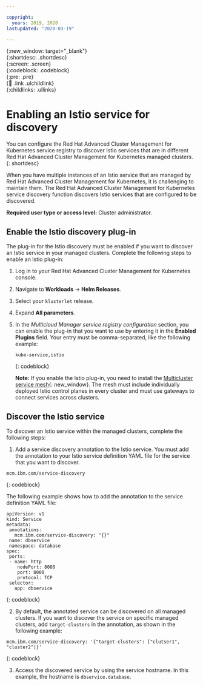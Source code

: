 ```yaml
---	

copyright:	
  years: 2019, 2020	
lastupdated: "2020-03-19"	

---	
```


{:new_window: target="_blank"}	
{:shortdesc: .shortdesc}	
{:screen: .screen}	
{:codeblock: .codeblock}	
{:pre: .pre}	
{:child: .link .ulchildlink}	
{:childlinks: .ullinks}	

# Enabling an Istio service for discovery

You can configure the Red Hat Advanced Cluster Management for Kubernetes service registry to discover Istio services that are in different Red Hat Advanced Cluster Management for Kubernetes managed clusters.	
{: shortdesc}	

When you have multiple instances of an Istio service that are managed by Red Hat Advanced Cluster Management for Kubernetes, it is challenging to maintain them. The Red Hat Advanced Cluster Management for Kubernetes service discovery function discovers Istio services that are configured to be discovered.	

**Required user type or access level:** Cluster administrator.

## Enable the Istio discovery plug-in	

The plug-in for the Istio discovery must be enabled if you want to discover an Istio service in your managed clusters. Complete the following steps to enable an Istio plug-in:	
<!--steps need to be reviewed and verified-->
1. Log in to your Red Hat Advanced Cluster Management for Kubernetes console.	
2. Navigate to **Workloads** -> **Helm Releases**.	
3. Select your `klusterlet` release.	
4. Expand **All parameters**.	
5. In the *Multicloud Manager service registry configuration* section, you can enable the plug-in that you want to use by entering it in the **Enabled Plugins** field. Your entry must be comma-separated, like the following example:	

    ```	
    kube-service,istio	
    ```	
    {: codeblock}

    **Note:** If you enable the Istio plug-in, you need to install the [Multicluster service mesh](https://istio.io/docs/concepts/multicluster-deployments/#multicluster-service-mesh){: new_window}. The mesh must include individually deployed Istio control planes in every cluster and must use gateways to connect services across clusters.

## Discover the Istio service

To discover an Istio service within the managed clusters, complete the following steps:

1. Add a service discovery annotation to the Istio service. You must add the annotation to your Istio service definition YAML file for the service that you want to discover.

  ```
  mcm.ibm.com/service-discovery	
  ```
  {: codeblock}

  The following example shows how to add the annotation to the service definition YAML file:	

  ```	
  apiVersion: v1	
  kind: Service	
  metadata:	
   annotations:	
     mcm.ibm.com/service-discovery: "{}"	
   name: dbservice	
   namespace: database	
  spec:	
   ports:	
   - name: http	
      nodePort: 8080	
      port: 8000	
      protocol: TCP	
   selector:	
     app: dbservice	
  ```	
  {: codeblock}

2. By default, the annotated service can be discovered on all managed clusters. If you want to discover the service on specific managed clusters, add `target-clusters` in the annotation, as shown in the following example:

  ```
  mcm.ibm.com/service-discovery: '{"target-clusters": ["clutser1", "cluster2"]}'
  ```
  {: codeblock}

3. Access the discovered service by using the service hostname. In this example, the hostname is `dbservice.database`.
